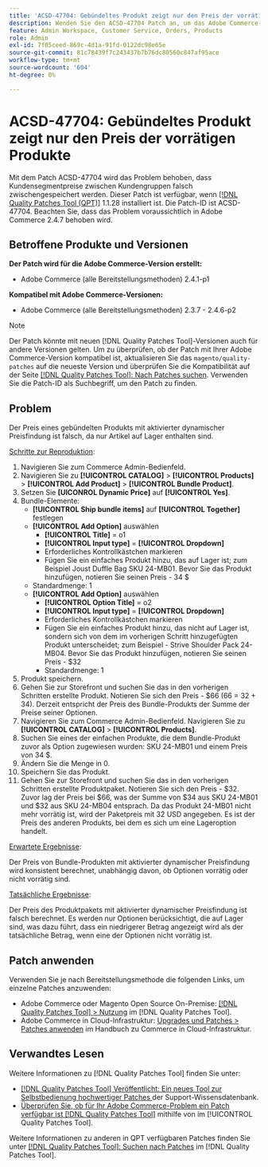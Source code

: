 ```yaml
---
title: 'ACSD-47704: Gebündeltes Produkt zeigt nur den Preis der vorrätigen Produkte'
description: Wenden Sie den ACSD-47704 Patch an, um das Adobe Commerce-Problem zu beheben, bei dem ein gebündeltes Produkt nur den Preis der vorrätigen Produkte anzeigt.
feature: Admin Workspace, Customer Service, Orders, Products
role: Admin
exl-id: 7f05ceed-869c-4d1a-91fd-0122dc98e65e
source-git-commit: 81c78439f7c243437b7b76dc80560c847af95ace
workflow-type: tm+mt
source-wordcount: '604'
ht-degree: 0%

---
```


# ACSD-47704: Gebündeltes Produkt zeigt nur den Preis der vorrätigen Produkte

Mit dem Patch ACSD-47704 wird das Problem behoben, dass Kundensegmentpreise zwischen Kundengruppen falsch zwischengespeichert werden. Dieser Patch ist verfügbar, wenn [[!DNL Quality Patches Tool (QPT)]](https://experienceleague.adobe.com/en/docs/commerce-knowledge-base/kb/announcements/commerce-announcements/magento-quality-patches-released-new-tool-to-self-serve-quality-patches) 1.1.28 installiert ist. Die Patch-ID ist ACSD-47704. Beachten Sie, dass das Problem voraussichtlich in Adobe Commerce 2.4.7 behoben wird.

## Betroffene Produkte und Versionen

**Der Patch wird für die Adobe Commerce-Version erstellt:**

* Adobe Commerce (alle Bereitstellungsmethoden) 2.4.1-p1

**Kompatibel mit Adobe Commerce-Versionen:**

* Adobe Commerce (alle Bereitstellungsmethoden) 2.3.7 - 2.4.6-p2

>[!NOTE]
>
>Der Patch könnte mit neuen [!DNL Quality Patches Tool]-Versionen auch für andere Versionen gelten. Um zu überprüfen, ob der Patch mit Ihrer Adobe Commerce-Version kompatibel ist, aktualisieren Sie das `magento/quality-patches` auf die neueste Version und überprüfen Sie die Kompatibilität auf der Seite [[!DNL Quality Patches Tool]: Nach Patches suchen](https://experienceleague.adobe.com/tools/commerce-quality-patches/index.html). Verwenden Sie die Patch-ID als Suchbegriff, um den Patch zu finden.

## Problem

Der Preis eines gebündelten Produkts mit aktivierter dynamischer Preisfindung ist falsch, da nur Artikel auf Lager enthalten sind.

<u>Schritte zur Reproduktion</u>:

1. Navigieren Sie zum Commerce Admin-Bedienfeld.
1. Navigieren Sie zu **[!UICONTROL CATALOG]** > **[!UICONTROL Products]** > **[!UICONTROL Add Product]** > **[!UICONTROL Bundle Product]**.
1. Setzen Sie **[UICONROL Dynamic Price]** auf **[!UICONTROL Yes]**.
1. Bundle-Elemente:
   * **[!UICONTROL Ship bundle items]** auf **[!UICONTROL Together]** festlegen
   * **[!UICONTROL Add Option]** auswählen
      * **[!UICONTROL Title]** = o1
      * **[!UICONTROL Input type]** = **[!UICONTROL Dropdown]**
      * Erforderliches Kontrollkästchen markieren
      * Fügen Sie ein einfaches Produkt hinzu, das auf Lager ist; zum Beispiel Joust Duffle Bag SKU 24-MB01. Bevor Sie das Produkt hinzufügen, notieren Sie seinen Preis - 34 $
   * Standardmenge: 1
   * **[!UICONTROL Add Option]** auswählen
      * **[!UICONTROL Option Title]** = o2
      * **[!UICONTROL Input type]** = **[!UICONTROL Dropdown]**
      * Erforderliches Kontrollkästchen markieren
      * Fügen Sie ein einfaches Produkt hinzu, das nicht auf Lager ist, sondern sich von dem im vorherigen Schritt hinzugefügten Produkt unterscheidet; zum Beispiel - Strive Shoulder Pack 24-MB04. Bevor Sie das Produkt hinzufügen, notieren Sie seinen Preis - $32
      * Standardmenge: 1
1. Produkt speichern.
1. Gehen Sie zur Storefront und suchen Sie das in den vorherigen Schritten erstellte Produkt. Notieren Sie sich den Preis - $66
(66 = 32 + 34).
Derzeit entspricht der Preis des Bundle-Produkts der Summe der Preise seiner Optionen.
1. Navigieren Sie zum Commerce Admin-Bedienfeld. Navigieren Sie zu **[!UICONTROL CATALOG]** > **[!UICONTROL Products]**.
1. Suchen Sie eines der einfachen Produkte, die dem Bundle-Produkt zuvor als Option zugewiesen wurden:
SKU 24-MB01 und einem Preis von 34 $.
1. Ändern Sie die Menge in 0.
1. Speichern Sie das Produkt.
1. Gehen Sie zur Storefront und suchen Sie das in den vorherigen Schritten erstellte Produktpaket. Notieren Sie sich den Preis - $32. Zuvor lag der Preis bei $66, was der Summe von $34 aus SKU 24-MB01 und $32 aus SKU 24-MB04 entsprach. Da das Produkt 24-MB01 nicht mehr vorrätig ist, wird der Paketpreis mit 32 USD angegeben. Es ist der Preis des anderen Produkts, bei dem es sich um eine Lageroption handelt.

<u>Erwartete Ergebnisse</u>:

Der Preis von Bundle-Produkten mit aktivierter dynamischer Preisfindung wird konsistent berechnet, unabhängig davon, ob Optionen vorrätig oder nicht vorrätig sind.

<u>Tatsächliche Ergebnisse</u>:

Der Preis des Produktpakets mit aktivierter dynamischer Preisfindung ist falsch berechnet. Es werden nur Optionen berücksichtigt, die auf Lager sind, was dazu führt, dass ein niedrigerer Betrag angezeigt wird als der tatsächliche Betrag, wenn eine der Optionen nicht vorrätig ist.

## Patch anwenden

Verwenden Sie je nach Bereitstellungsmethode die folgenden Links, um einzelne Patches anzuwenden:

* Adobe Commerce oder Magento Open Source On-Premise: [[!DNL Quality Patches Tool] > Nutzung](/help/tools/quality-patches-tool/usage.md) im [!DNL Quality Patches Tool].
* Adobe Commerce in Cloud-Infrastruktur: [Upgrades und Patches > Patches anwenden](https://experienceleague.adobe.com/docs/commerce-cloud-service/user-guide/develop/upgrade/apply-patches.html) im Handbuch zu Commerce in Cloud-Infrastruktur.

## Verwandtes Lesen

Weitere Informationen zu [!DNL Quality Patches Tool] finden Sie unter:

* [[!DNL Quality Patches Tool] Veröffentlicht: Ein neues Tool zur Selbstbedienung hochwertiger Patches ](https://experienceleague.adobe.com/en/docs/commerce-knowledge-base/kb/announcements/commerce-announcements/magento-quality-patches-released-new-tool-to-self-serve-quality-patches) der Support-Wissensdatenbank.
* [Überprüfen Sie, ob für Ihr Adobe Commerce-Problem ein Patch verfügbar ist [!DNL Quality Patches Tool]](/help/tools/quality-patches-tool/patches-available-in-qpt/check-patch-for-magento-issue-with-magento-quality-patches.md) mithilfe von im [!UICONTROL Quality Patches Tool].


Weitere Informationen zu anderen in QPT verfügbaren Patches finden Sie unter [[!DNL Quality Patches Tool]: Suchen nach Patches](https://experienceleague.adobe.com/tools/commerce-quality-patches/index.html) im [!DNL Quality Patches Tool].
